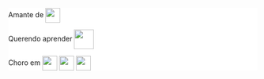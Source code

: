 
<div style="background-color:white;"
### Você por aqui!?🦀

Amante de <img align="center" height="30" width="30" src="https://cdn.jsdelivr.net/gh/devicons/devicon/icons/vim/vim-original.svg" />

Querendo aprender <img align="center" height="40" width="40" src="https://cdn.jsdelivr.net/gh/devicons/devicon/icons/rust/rust-plain.svg" />
          

Choro em <img align="center" height="30" width="30" src="https://cdn.jsdelivr.net/gh/devicons/devicon/icons/html5/html5-original.svg" /> <img align="center" height="30" width="30" src="https://cdn.jsdelivr.net/gh/devicons/devicon/icons/css3/css3-original.svg" />
<img align="center" height="30" width="30" src="https://cdn.jsdelivr.net/gh/devicons/devicon/icons/javascript/javascript-original.svg" />
 </div>         

